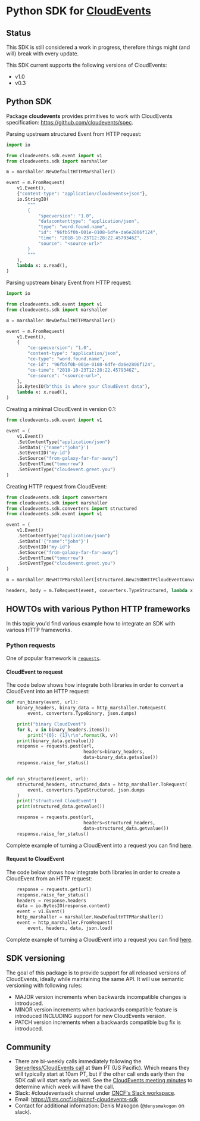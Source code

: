 # Python SDK for [CloudEvents](https://github.com/cloudevents/spec)

## Status

This SDK is still considered a work in progress, therefore things might (and
will) break with every update.

This SDK current supports the following versions of CloudEvents:

- v1.0
- v0.3

## Python SDK

Package **cloudevents** provides primitives to work with CloudEvents specification: https://github.com/cloudevents/spec.

Parsing upstream structured Event from HTTP request:

```python
import io

from cloudevents.sdk.event import v1
from cloudevents.sdk import marshaller

m = marshaller.NewDefaultHTTPMarshaller()

event = m.FromRequest(
    v1.Event(),
    {"content-type": "application/cloudevents+json"},
    io.StringIO(
        """
        {
            "specversion": "1.0",
            "datacontenttype": "application/json",
            "type": "word.found.name",
            "id": "96fb5f0b-001e-0108-6dfe-da6e2806f124",
            "time": "2018-10-23T12:28:22.4579346Z",
            "source": "<source-url>"
        }
        """
    ),
    lambda x: x.read(),
)
```

Parsing upstream binary Event from HTTP request:

```python
import io

from cloudevents.sdk.event import v1
from cloudevents.sdk import marshaller

m = marshaller.NewDefaultHTTPMarshaller()

event = m.FromRequest(
    v1.Event(),
    {
        "ce-specversion": "1.0",
        "content-type": "application/json",
        "ce-type": "word.found.name",
        "ce-id": "96fb5f0b-001e-0108-6dfe-da6e2806f124",
        "ce-time": "2018-10-23T12:28:22.4579346Z",
        "ce-source": "<source-url>",
    },
    io.BytesIO(b"this is where your CloudEvent data"),
    lambda x: x.read(),
)
```

Creating a minimal CloudEvent in version 0.1:

```python
from cloudevents.sdk.event import v1

event = (
    v1.Event()
    .SetContentType("application/json")
    .SetData('{"name":"john"}')
    .SetEventID("my-id")
    .SetSource("from-galaxy-far-far-away")
    .SetEventTime("tomorrow")
    .SetEventType("cloudevent.greet.you")
)
```

Creating HTTP request from CloudEvent:

```python
from cloudevents.sdk import converters
from cloudevents.sdk import marshaller
from cloudevents.sdk.converters import structured
from cloudevents.sdk.event import v1

event = (
    v1.Event()
    .SetContentType("application/json")
    .SetData('{"name":"john"}')
    .SetEventID("my-id")
    .SetSource("from-galaxy-far-far-away")
    .SetEventTime("tomorrow")
    .SetEventType("cloudevent.greet.you")
)

m = marshaller.NewHTTPMarshaller([structured.NewJSONHTTPCloudEventConverter()])

headers, body = m.ToRequest(event, converters.TypeStructured, lambda x: x)
```

## HOWTOs with various Python HTTP frameworks

In this topic you'd find various example how to integrate an SDK with various HTTP frameworks.

### Python requests

One of popular framework is [`requests`](http://docs.python-requests.org/en/master/).

#### CloudEvent to request

The code below shows how integrate both libraries in order to convert a CloudEvent into an HTTP request:

```python
def run_binary(event, url):
    binary_headers, binary_data = http_marshaller.ToRequest(
        event, converters.TypeBinary, json.dumps)

    print("binary CloudEvent")
    for k, v in binary_headers.items():
        print("{0}: {1}\r\n".format(k, v))
    print(binary_data.getvalue())
    response = requests.post(url,
                             headers=binary_headers,
                             data=binary_data.getvalue())
    response.raise_for_status()


def run_structured(event, url):
    structured_headers, structured_data = http_marshaller.ToRequest(
        event, converters.TypeStructured, json.dumps
    )
    print("structured CloudEvent")
    print(structured_data.getvalue())

    response = requests.post(url,
                             headers=structured_headers,
                             data=structured_data.getvalue())
    response.raise_for_status()

```

Complete example of turning a CloudEvent into a request you can find [here](samples/python-requests/cloudevent_to_request.py).

#### Request to CloudEvent

The code below shows how integrate both libraries in order to create a CloudEvent from an HTTP request:

```python
    response = requests.get(url)
    response.raise_for_status()
    headers = response.headers
    data = io.BytesIO(response.content)
    event = v1.Event()
    http_marshaller = marshaller.NewDefaultHTTPMarshaller()
    event = http_marshaller.FromRequest(
        event, headers, data, json.load)

```

Complete example of turning a CloudEvent into a request you can find [here](samples/python-requests/request_to_cloudevent.py).

## SDK versioning

The goal of this package is to provide support for all released versions of CloudEvents, ideally while maintaining
the same API. It will use semantic versioning with following rules:

- MAJOR version increments when backwards incompatible changes is introduced.
- MINOR version increments when backwards compatible feature is introduced INCLUDING support for new CloudEvents version.
- PATCH version increments when a backwards compatible bug fix is introduced.

## Community

- There are bi-weekly calls immediately following the [Serverless/CloudEvents
  call](https://github.com/cloudevents/spec#meeting-time) at
  9am PT (US Pacific). Which means they will typically start at 10am PT, but
  if the other call ends early then the SDK call will start early as well.
  See the [CloudEvents meeting minutes](https://docs.google.com/document/d/1OVF68rpuPK5shIHILK9JOqlZBbfe91RNzQ7u_P7YCDE/edit#)
  to determine which week will have the call.
- Slack: #cloudeventssdk channel under
  [CNCF's Slack workspace](https://slack.cncf.io/).
- Email: https://lists.cncf.io/g/cncf-cloudevents-sdk
- Contact for additional information: Denis Makogon (`@denysmakogon` on slack).
